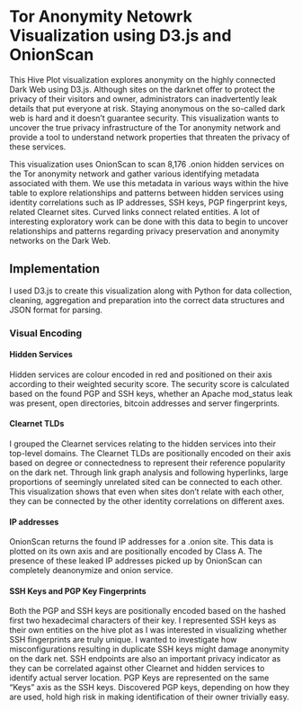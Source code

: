 # Tor Anonymity Netowrk Visualization using D3.js and OnionScan
This Hive Plot visualization explores anonymity on the highly connected Dark Web using D3.js. Although sites on the darknet offer to protect the privacy of their visitors and owner, administrators can inadvertently leak details that put everyone at risk. Staying anonymous on the so-called dark web is hard and it doesn’t guarantee security. This visualization wants to uncover the true privacy infrastructure of the Tor anonymity network and provide a tool to understand network properties that threaten the privacy of these services. 

This visualization uses OnionScan  to scan 8,176 .onion hidden services on the Tor  anonymity network and gather various identifying metadata associated with them. We use this metadata in various ways within the hive table to explore relationships and patterns between hidden services using identity correlations such as IP addresses, SSH keys,  PGP fingerprint keys, related Clearnet sites. Curved links connect related entities. A lot of interesting exploratory work can be done with this data to begin to uncover relationships and patterns regarding privacy preservation and anonymity networks on the Dark Web.

## Implementation
I used D3.js to create this visualization along with Python for data collection, cleaning, aggregation and preparation into the correct data structures and JSON format for parsing.

### Visual Encoding
#### Hidden Services
Hidden services are colour encoded in red and positioned on their axis according to their weighted security score. The security score is calculated based on the found PGP and SSH keys, whether an Apache mod_status leak was present, open directories, bitcoin addresses and server fingerprints. 
#### Clearnet TLDs
I grouped the Clearnet services relating to the hidden services into their top-level domains. The Clearnet TLDs are positionally encoded on their axis based on degree or connectedness to represent their reference popularity on the dark net. Through link graph analysis and following hyperlinks, large proportions of seemingly unrelated sited can be connected to each other. This visualization shows that even when sites don’t relate with each other, they can be connected by the other identity correlations on different axes. 
#### IP addresses
OnionScan returns the found IP addresses for a .onion site. This data is plotted on its own axis and are positionally encoded by Class A. The presence of these leaked IP addresses picked up by OnionScan can completely deanonymize and onion service.
#### SSH Keys and PGP Key Fingerprints
Both the PGP and SSH keys are positionally encoded based on the hashed first two hexadecimal characters of their key. I represented SSH keys as their own entities on the hive plot as I was interested in visualizing whether SSH fingerprints are truly unique. I wanted to investigate how misconfigurations resulting in duplicate SSH keys might damage anonymity on the dark net. SSH endpoints  are also an important privacy indicator as they can be correlated against other Clearnet and hidden services to identify actual server location. PGP Keys are represented on the same “Keys” axis as the SSH keys. Discovered PGP keys, depending on how they are used, hold high risk in making identification of their owner trivially easy. 
